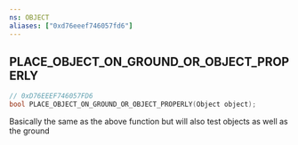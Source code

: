 ```yaml
---
ns: OBJECT
aliases: ["0xd76eeef746057fd6"]
---
```

## PLACE_OBJECT_ON_GROUND_OR_OBJECT_PROPERLY

```c
// 0xD76EEEF746057FD6
bool PLACE_OBJECT_ON_GROUND_OR_OBJECT_PROPERLY(Object object);
```

Basically the same as the above function but will also test objects as well as the ground

